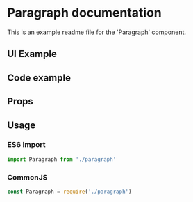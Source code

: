 # Paragraph documentation

This is an example readme file for the 'Paragraph' component.

## UI Example

<!-- STORY -->

## Code example

<!-- SOURCE -->

## Props

<!-- PROPS -->

## Usage

### ES6 Import
```js
import Paragraph from './paragraph'
```

### CommonJS

```js
const Paragraph = require('./paragraph')
